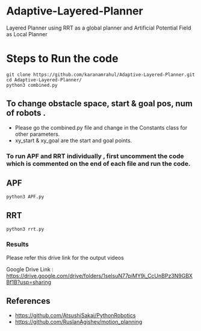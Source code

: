 # Adaptive-Layered-Planner
Layered Planner using RRT as a global planner and Artificial Potential Field as Local Planner



# Steps to Run the code

```
git clone https://github.com/karanamrahul/Adaptive-Layered-Planner.git
cd Adaptive-Layered-Planner/
python3 combined.py

```


## To change obstacle space, start & goal pos, num of robots .

- Please go the combined.py file and change in the Constants class for other parameters.
- xy_start & xy_goal are the start and goal points.

### To run APF and RRT individually , first uncomment the code which is commented on the end of each file and run the code.


## APF
```
python3 APF.py
```


## RRT
```
python3 rrt.py
```

### Results


Please refer this drive link for the output videos

Google Drive Link : https://drive.google.com/drive/folders/1selsuN77piMY9i_CcUnBPz3N9GBXBf1B?usp=sharing


## References

- https://github.com/AtsushiSakai/PythonRobotics
- https://github.com/RuslanAgishev/motion_planning